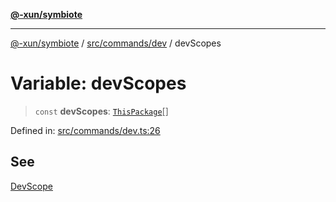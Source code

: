 [**@-xun/symbiote**](../../../../README.md)

***

[@-xun/symbiote](../../../../README.md) / [src/commands/dev](../README.md) / devScopes

# Variable: devScopes

> `const` **devScopes**: [`ThisPackage`](../../../configure/enumerations/ThisPackageGlobalScope.md#thispackage)[]

Defined in: [src/commands/dev.ts:26](https://github.com/Xunnamius/symbiote/blob/090a7857a95973f8ad6febe2e79edda5e1f32856/src/commands/dev.ts#L26)

## See

[DevScope](../../../configure/enumerations/ThisPackageGlobalScope.md)
